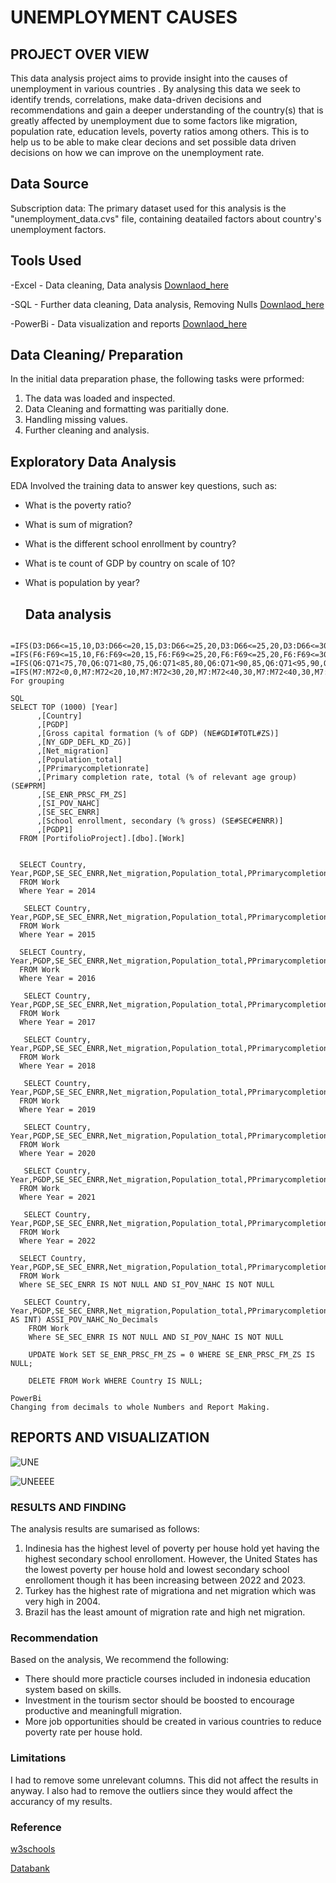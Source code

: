 # UNEMPLOYMENT CAUSES
## PROJECT OVER VIEW
This data analysis project aims to provide insight into the causes of unemployment in various countries . By analysing this data we seek to identify trends, correlations, make data-driven decisions and recommendations and gain a deeper understanding of the country(s) that is greatly affected by unemployment due to some factors like migration, population rate, education levels, poverty ratios among others. This is to help us to be able to make clear decions and set possible data driven decisions on how we can improve on the unemployment rate.
## Data Source
Subscription data: The primary dataset used for this analysis is the "unemployment_data.cvs" file, containing deatailed factors about country's unemployment factors.
## Tools Used
-Excel - Data cleaning, Data analysis [Downlaod_here](https://microsoft.com)

-SQL - Further data cleaning, Data analysis, Removing Nulls  [Downlaod_here](https://sql/ssms.com)

-PowerBi - Data visualization and reports  [Downlaod_here](https://sql/ssms.com)

## Data Cleaning/ Preparation
In the initial data preparation phase, the following tasks were prformed:
1. The data was loaded and inspected.
2. Data Cleaning and formatting was paritially done.
3. Handling missing values.
4.  Further cleaning and analysis.

## Exploratory Data Analysis
EDA Involved the training data to answer key questions, such as:
- What is the poverty ratio?
- What is sum of migration?
- What is the different school enrollment by country?
- What is te count of GDP by country on scale of 10?
- What is population by year?

  ## Data analysis
```Excel
 =IFS(D3:D66<=15,10,D3:D66<=20,15,D3:D66<=25,20,D3:D66<=25,20,D3:D66<=30,25,D3:D66<=35,30) 
=IFS(F6:F69<=15,10,F6:F69<=20,15,F6:F69<=25,20,F6:F69<=25,20,F6:F69<=30,25,F6:F69<=35,30,,F6:F69<=40,35,,F6:F69<=45,40,F6:F69<=50,50)
=IFS(Q6:Q71<75,70,Q6:Q71<80,75,Q6:Q71<85,80,Q6:Q71<90,85,Q6:Q71<95,90,Q6:Q71<100,95,Q6:Q71<105,100,Q6:Q71<110,105,Q6:Q71<115,110,Q6:Q71<120,115,Q6:Q71<125,120)
=IFS(M7:M72<0,0,M7:M72<20,10,M7:M72<30,20,M7:M72<40,30,M7:M72<40,30,M7:M72<50,40,M7:M72<60,50,M7:M72<70,60,M7:M72<80,70,M7:M72<90,80,M7:M72<100,90,M7:M72<110,100,M7:M72<121,110,M7:M72<135,120)
For grouping

SQL
SELECT TOP (1000) [Year]
      ,[Country]
      ,[PGDP]
      ,[Gross capital formation (% of GDP) (NE#GDI#TOTL#ZS)]
      ,[NY_GDP_DEFL_KD_ZG)]
      ,[Net_migration]
      ,[Population_total]
      ,[PPrimarycompletionrate]
      ,[Primary completion rate, total (% of relevant age group) (SE#PRM]
      ,[SE_ENR_PRSC_FM_ZS]
      ,[SI_POV_NAHC]
      ,[SE_SEC_ENRR]
      ,[School enrollment, secondary (% gross) (SE#SEC#ENRR)]
      ,[PGDP1]
  FROM [PortifolioProject].[dbo].[Work]

  
  SELECT Country, Year,PGDP,SE_SEC_ENRR,Net_migration,Population_total,PPrimarycompletionrate,SE_ENR_PRSC_FM_ZS,SI_POV_NAHC,SE_SEC_ENRR
  FROM Work
  Where Year = 2014 

   SELECT Country, Year,PGDP,SE_SEC_ENRR,Net_migration,Population_total,PPrimarycompletionrate,SE_ENR_PRSC_FM_ZS,SI_POV_NAHC,SE_SEC_ENRR
  FROM Work
  Where Year = 2015

  SELECT Country, Year,PGDP,SE_SEC_ENRR,Net_migration,Population_total,PPrimarycompletionrate,SE_ENR_PRSC_FM_ZS,SI_POV_NAHC,SE_SEC_ENRR
  FROM Work
  Where Year = 2016 

   SELECT Country, Year,PGDP,SE_SEC_ENRR,Net_migration,Population_total,PPrimarycompletionrate,SE_ENR_PRSC_FM_ZS,SI_POV_NAHC,SE_SEC_ENRR
  FROM Work
  Where Year = 2017

   SELECT Country, Year,PGDP,SE_SEC_ENRR,Net_migration,Population_total,PPrimarycompletionrate,SE_ENR_PRSC_FM_ZS,SI_POV_NAHC,SE_SEC_ENRR
  FROM Work
  Where Year = 2018

   SELECT Country, Year,PGDP,SE_SEC_ENRR,Net_migration,Population_total,PPrimarycompletionrate,SE_ENR_PRSC_FM_ZS,SI_POV_NAHC,SE_SEC_ENRR
  FROM Work
  Where Year = 2019

   SELECT Country, Year,PGDP,SE_SEC_ENRR,Net_migration,Population_total,PPrimarycompletionrate,SE_ENR_PRSC_FM_ZS,SI_POV_NAHC,SE_SEC_ENRR
  FROM Work
  Where Year = 2020

   SELECT Country, Year,PGDP,SE_SEC_ENRR,Net_migration,Population_total,PPrimarycompletionrate,SE_ENR_PRSC_FM_ZS,SI_POV_NAHC,SE_SEC_ENRR
  FROM Work
  Where Year = 2021

   SELECT Country, Year,PGDP,SE_SEC_ENRR,Net_migration,Population_total,PPrimarycompletionrate,SE_ENR_PRSC_FM_ZS,SI_POV_NAHC,SE_SEC_ENRR
  FROM Work
  Where Year = 2022

  SELECT Country, Year,PGDP,SE_SEC_ENRR,Net_migration,Population_total,PPrimarycompletionrate,SE_ENR_PRSC_FM_ZS,SI_POV_NAHC,SE_SEC_ENRR
  FROM Work
  Where SE_SEC_ENRR IS NOT NULL AND SI_POV_NAHC IS NOT NULL 

   SELECT Country, Year,PGDP,SE_SEC_ENRR,Net_migration,Population_total,PPrimarycompletionrate,SE_ENR_PRSC_FM_ZS,SI_POV_NAHC,SE_SEC_ENRR,CAST(SI_POV_NAHC AS INT) ASSI_POV_NAHC_No_Decimals
    FROM Work
	Where SE_SEC_ENRR IS NOT NULL AND SI_POV_NAHC IS NOT NULL

	UPDATE Work SET SE_ENR_PRSC_FM_ZS = 0 WHERE SE_ENR_PRSC_FM_ZS IS NULL;

	DELETE FROM Work WHERE Country IS NULL;

PowerBi
Changing from decimals to whole Numbers and Report Making.

```
## REPORTS AND VISUALIZATION

![UNE](https://github.com/user-attachments/assets/7ec4a12b-b362-41f3-9626-51b205846b04)


![UNEEEE](https://github.com/user-attachments/assets/0c3b6209-2d96-4503-bf05-025b0c02ab71)

### RESULTS AND FINDING
The analysis results are sumarised as follows:

1. Indinesia has the highest level of poverty per house hold yet having the highest secondary school enrolloment. However, the United States has the lowest poverty per house hold and lowest secondary school enrolloment though it has been increasing between 2022 and 2023.
2. Turkey has the highest rate of migrationa and net migration which was very high in 2004.
3. Brazil has the least amount of migration rate and high net migration.
### Recommendation
Based on the analysis, We recommend the following:
- There should more practicle courses included in indonesia education system based on skills.
- Investment in the tourism sector should be boosted to encourage productive and meaningfull migration.
- More job opportunities should be created in various countries to reduce poverty rate per house hold.
### Limitations
I had to remove some unrelevant columns.
This did not affect the results in anyway.
I also had to remove the outliers since they would affect the accurancy of my results.
### Reference
[w3schools](https://www.w3schools.com/excel/excel_charts_radar.php)

[Databank](https://data.worldbank.org/)
